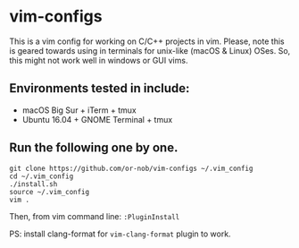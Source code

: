 # vim-configs
This is a vim config for working on C/C++ projects in vim. Please, note this is geared towards using in terminals for unix-like (macOS & Linux) OSes. So, this might not work well in windows or GUI vims.

## Environments tested in include:
- macOS Big Sur + iTerm + tmux
- Ubuntu 16.04 + GNOME Terminal + tmux

## Run the following one by one.
`git clone https://github.com/or-nob/vim-configs ~/.vim_config`<br/>
`cd ~/.vim_config`<br/>
`./install.sh`<br/>
`source ~/.vim_config`<br/>
`vim .`<br/>

Then, from vim command line:
`:PluginInstall`<br/>

PS: install clang-format for `vim-clang-format` plugin to work.
